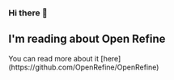 ### Hi there 👋 
<h2>I'm reading about Open Refine</h2>
<p>You can read more about it [here](https://github.com/OpenRefine/OpenRefine)</p>

<!--
**KateMartin42/KateMartin42** is a ✨ _special_ ✨ repository because its `README.md` (this file) appears on your GitHub profile.
###I'm reading Tweets of Congress 
###You can find it at https://github.com/alexlitel/congresstweets/tree/master
